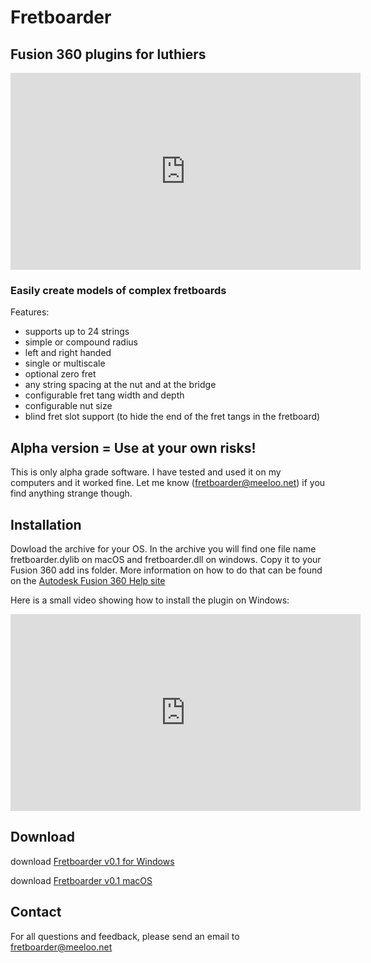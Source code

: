 #  Fretboarder
##  Fusion 360 plugins for luthiers

<iframe width="560" height="315" src="https://www.youtube.com/embed/HSuFJhZLFmo" frameborder="0" allow="autoplay; encrypted-media" allowfullscreen></iframe>

### Easily create models of complex fretboards
Features:
* supports up to 24 strings
* simple or compound radius
* left and right handed
* single or multiscale
* optional zero fret
* any string spacing at the nut and at the bridge
* configurable fret tang width and depth
* configurable nut size
* blind fret slot support (to hide the end of the fret tangs in the fretboard) 

## Alpha version = Use at your own risks!
This is only alpha grade software.
I have tested and used it on my computers and it worked fine. Let me know (<fretboarder@meeloo.net>) if you find anything strange though.  

## Installation
Dowload the archive for your OS. In the archive you will find one file name fretboarder.dylib on macOS and fretboarder.dll on windows. Copy it to your Fusion 360 add ins folder. More information on how to do that can be found on the [Autodesk Fusion 360 Help site](https://knowledge.autodesk.com/support/fusion-360/troubleshooting/caas/sfdcarticles/sfdcarticles/How-to-install-an-ADD-IN-and-Script-in-Fusion-360.html)

Here is a small video showing how to install the plugin on Windows:
<iframe width="560" height="315" src="https://www.youtube.com/embed/e96nMz-E10Y" frameborder="0" allow="autoplay; encrypted-media" allowfullscreen></iframe>

## Download
download [Fretboarder v0.1 for Windows](bin/windows/Fretboarder_win_0.1.zip)

download [Fretboarder v0.1 macOS](bin/macOS/Fretboarder_mac_0.1.zip)

## Contact
For all questions and feedback, please send an email to <fretboarder@meeloo.net>
